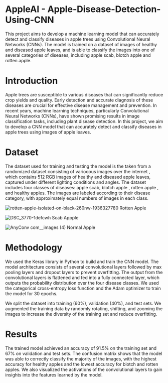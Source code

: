 # AppleAI - Apple-Disease-Detection-Using-CNN

This project aims to develop a machine learning model that can accurately detect and classify diseases in apple trees using Convolutional Neural Networks (CNNs). The model is trained on a dataset of images of healthy and diseased apple leaves, and is able to classify the images into one of several categories of diseases, including apple scab, blotch apple and rotten apple.

# Introduction
Apple trees are susceptible to various diseases that can significantly reduce crop yields and quality. Early detection and accurate diagnosis of these diseases are crucial for effective disease management and prevention. In recent years, machine learning techniques, particularly Convolutional Neural Networks (CNNs), have shown promising results in image classification tasks, including plant disease detection. In this project, we aim to develop a CNN model that can accurately detect and classify diseases in apple trees using images of apple leaves.

# Dataset
The dataset used for training and testing the model is the taken from a randomized dataset consisting of variooous images over the internet , which contains 512 RGB images of healthy and diseased apple leaves, captured under different lighting conditions and angles. The dataset includes four classes of diseases: apple scab, blotch apple , rotten apple , and healthy apples. The images are labeled according to their disease category, with approximately equal numbers of images in each class.


![rotten-apple-isolated-on-black-260nw-1936327780](https://user-images.githubusercontent.com/99320225/231492290-888c2bd5-c6d1-46b8-b179-4bd27e61a599.jpg)
Rotten Apple

![DSC_3770-1defcwh](https://user-images.githubusercontent.com/99320225/231491114-1b6b2864-3f76-4255-ba25-f74793f261be.jpg) Scab Appple


![AnyConv com__images (4)](https://user-images.githubusercontent.com/99320225/231491861-f5677af9-81be-4802-8b03-3ec0d8050f04.jpg)
Normal Apple

# Methodology
We used the Keras library in Python to build and train the CNN model. The model architecture consists of several convolutional layers followed by max pooling layers and dropout layers to prevent overfitting. The output from the convolutional layers is flattened and fed into a fully connected layer, which outputs the probability distribution over the four disease classes. We used the categorical cross-entropy loss function and the Adam optimizer to train the model for 30 epochs.

We split the dataset into training (60%), validation (40%), and test sets. We augmented the training data by randomly rotating, shifting, and zooming the images to increase the diversity of the training set and reduce overfitting.

# Results

The trained model achieved an accuracy of 91.5% on the training set and 67% on validation and test sets. The confusion matrix shows that the model was able to correctly classify the majority of the images, with the highest accuracy for healthy apples and the lowest accuracy for blotch and rotten apples. We also visualized the activations of the convolutional layers to gain insights into the features learned by the model.


